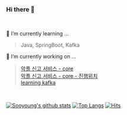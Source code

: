 ### Hi there 👋 

<br>

🌱 I’m currently learning ...
> Java, SpringBoot, Kafka

🔭 I’m currently working on ...
> [악플 신고 서비스 - core](https://github.com/CoRe-ajou) <br>
> [악플 신고 서비스 - core - 진행위치](https://github.com/devCO-RE) <br>
> [learning kafka](https://github.com/xcckr)

<br>

[![Sooyoung's github stats](https://github-readme-stats.vercel.app/api?username=sywtit)](https://github.com/sywtit/github-readme-stats)
[![Top Langs](https://github-readme-stats.vercel.app/api/top-langs/?username=sywtit&layout=compact)](https://github.com/congchu/github-readme-stats)
[![Hits](https://hits.seeyoufarm.com/api/count/incr/badge.svg?url=https%3A%2F%2Fgithub.com%2Fsywtit%2Fhit-counter&count_bg=%234D9517&title_bg=%23000000&icon=baidu.svg&icon_color=%2394E944&title=up%21&edge_flat=false)](https://hits.seeyoufarm.com)

<!--
**sywtit/sywtit** is a ✨ _special_ ✨ repository because its `README.md` (this file) appears on your GitHub profile.

Here are some ideas to get you started:

- 🔭 I’m currently working on ...
- 🌱 I’m currently learning ...
- 👯 I’m looking to collaborate on ...
- 🤔 I’m looking for help with ...
- 💬 Ask me about ...
- 📫 How to reach me: ...
- 😄 Pronouns: ...
- ⚡ Fun fact: ...


top langs 의 색깔 theme = 
-->
